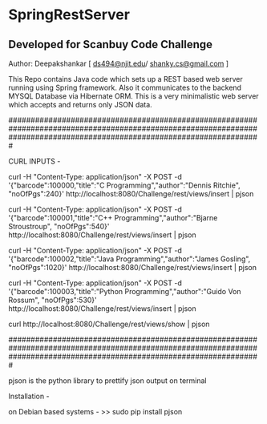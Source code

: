 # SpringRestServer
Developed for Scanbuy Code Challenge
------------------------------------

Author: Deepakshankar [ ds494@njit.edu/ shanky.cs@gmail.com ]

This Repo contains Java code which sets up a REST based web server running using Spring framework.
Also it communicates to the backend MYSQL Database via Hibernate ORM. This is a very minimalistic
web server which accepts and returns only JSON data. 

#########################################################################################################################################################################

CURL INPUTS -

curl -H "Content-Type: application/json" -X POST -d '{"barcode":100000,"title":"C Programming","author":"Dennis Ritchie", "noOfPgs":240}' http://localhost:8080/Challenge/rest/views/insert | pjson

curl -H "Content-Type: application/json" -X POST -d '{"barcode":100001,"title":"C++ Programming","author":"Bjarne Stroustroup", "noOfPgs":540}' http://localhost:8080/Challenge/rest/views/insert | pjson

curl -H "Content-Type: application/json" -X POST -d '{"barcode":100002,"title":"Java Programming","author":"James Gosling", "noOfPgs":1020}' http://localhost:8080/Challenge/rest/views/insert | pjson

curl -H "Content-Type: application/json" -X POST -d '{"barcode":100003,"title":"Python Programming","author":"Guido Von Rossum", "noOfPgs":530}' http://localhost:8080/Challenge/rest/views/insert | pjson

curl  http://localhost:8080/Challenge/rest/views/show | pjson

#########################################################################################################################################################################

pjson is the python library to prettify json output on terminal

Installation -

on Debian based systems -
	>> sudo pip install pjson


